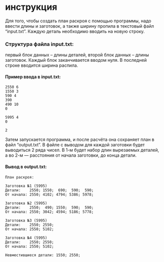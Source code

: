 # инструкция

Для того, чтобы создать план раскроя с помощью программы, надо ввести длины и заготовок, а также ширину пропила в текстовый файл “input.txt”. Каждую деталь необходимо вводить на новую строку.

### Структура файла input.txt:
первый блок данных – длины деталей, второй блок данных – длины заготовок. Каждый блок заканчивается вводом нуля.  В последней строке вводится ширина распила. 

#### Пример ввода в input.txt:
```
2550 6
1550 3
590 4
390
490 10
0	

5995 4
0

2

```

Затем запускается программа, и после расчёта она сохраняет план в файл “output.txt”. 
В файле с выводом для каждой заготовки будет выводиться 2 ряда чисел. В 1-м будет набор длин вырезаемых деталей, а во 2-м — расстояния от начала заготовки, до конца детали.

#### Вывод в output.txt:
```
План раскроя:

Заготовка №1 (5995)
Детали:    2550; 1550;  690;  590;  590;                                                
От начала: 2550; 4102; 4794; 5386; 5978;

Заготовка №2 (5995)
Детали:    2550;  490; 1550;  590;  590;                                                
От начала: 2550; 3042; 4594; 5186; 5778;

Заготовка №3 (5995)
Детали:    2550; 2550;                                                            
От начала: 2550; 5102;

Заготовка №4 (5995)
Детали:    2550; 2550;                                                            
От начала: 2550; 5102;

Невместившиеся детали: 1550; 2550;
```
